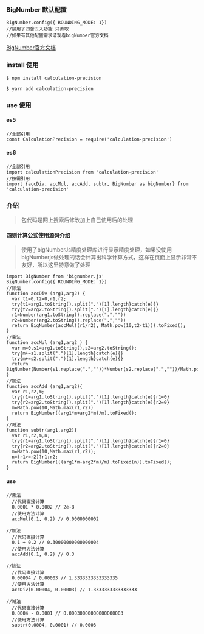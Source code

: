 ### BigNumber 默认配置 
```
BigNumber.config({ ROUNDING_MODE: 1})
//禁用了四舍五入功能 只直取
//如果有其他配置需求请观看bigNumber官方文档
```
[BigNumber官方文档](https://github.com/MikeMcl/bignumber.js)

### install 使用
```npm
$ npm install calculation-precision
```
```yarn
$ yarn add calculation-precision
```

### use 使用
#### es5
```
//全部引用
const CalculationPrecision = require('calculation-precision')
```
#### es6
```
//全部引用
import calculationPrecision from 'calculation-precision'
//按需引用
import {accDiv, accMul, accAdd, subtr, BigNumber as bigNumber} from 'calculation-precision'
```

### 介绍
>包代码是网上搜索后修改加上自己使用后的处理
#### 四则计算公式使用源码介绍
>使用了bigNumberJs精度处理库进行显示精度处理，如果没使用bigNumberjs做处理的话会计算出科学计算方式，这样在页面上显示非常不友好，所以这里特意做了处理

```
import BigNumber from 'bignumber.js'
BigNumber.config({ ROUNDING_MODE: 1})
//除法
function accDiv (arg1,arg2) {
  var t1=0,t2=0,r1,r2;
  try{t1=arg1.toString().split(".")[1].length}catch(e){}
  try{t2=arg2.toString().split(".")[1].length}catch(e){}
  r1=Number(arg1.toString().replace(".",""))
  r2=Number(arg2.toString().replace(".",""))
  return BigNumber(accMul((r1/r2), Math.pow(10,t2-t1))).toFixed();
}
//乘法
function accMul (arg1,arg2 ) {
  var m=0,s1=arg1.toString(),s2=arg2.toString();
  try{m+=s1.split(".")[1].length}catch(e){}
  try{m+=s2.split(".")[1].length}catch(e){}
  return BigNumber(Number(s1.replace(".",""))*Number(s2.replace(".",""))/Math.pow(10,m)).toFixed();
}
//加法
function accAdd (arg1,arg2){
  var r1,r2,m;
  try{r1=arg1.toString().split(".")[1].length}catch(e){r1=0}
  try{r2=arg2.toString().split(".")[1].length}catch(e){r2=0}
  m=Math.pow(10,Math.max(r1,r2))
  return BigNumber((arg1*m+arg2*m)/m).toFixed();
}
//减法
function subtr(arg1,arg2){
  var r1,r2,m,n;
  try{r1=arg1.toString().split(".")[1].length}catch(e){r1=0}
  try{r2=arg2.toString().split(".")[1].length}catch(e){r2=0}
  m=Math.pow(10,Math.max(r1,r2));
  n=(r1>=r2)?r1:r2;
  return BigNumber(((arg1*m-arg2*m)/m).toFixed(n)).toFixed();
}

```

#### use
```
//乘法
  //代码直接计算
  0.0001 * 0.0002 // 2e-8
  //使用方法计算
  accMul(0.1, 0.2) // 0.0000000002
```
```
//加法
  //代码直接计算
  0.1 + 0.2 // 0.30000000000000004
  //使用方法计算
  accAdd(0.1, 0.2) // 0.3
```
```
//除法
  //代码直接计算
  0.00004 / 0.00003 // 1.3333333333333335
  //使用方法计算
  accDiv(0.00004, 0.00003) // 1.3333333333333333
```
```
//减法
  //代码直接计算
  0.0004 - 0.0001 // 0.00030000000000000003
  //使用方法计算
  subtr(0.0004, 0.0001) // 0.0003
```